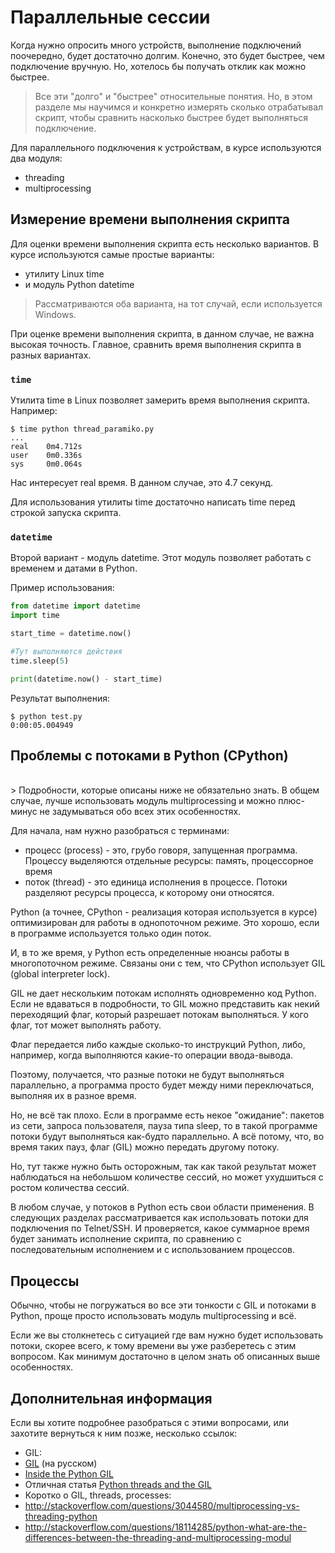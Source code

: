 # Параллельные сессии

Когда нужно опросить много устройств, выполнение подключений поочередно, будет достаточно долгим.
Конечно, это будет быстрее, чем подключение вручную.
Но, хотелось бы получать отклик как можно быстрее.

> Все эти "долго" и "быстрее" относительные понятия. Но, в этом разделе мы научимся и конкретно измерять сколько отрабатывал скрипт, чтобы сравнить насколько быстрее будет выполняться подключение.

Для параллельного подключения к устройствам, в курсе используются два модуля:
* threading
* multiprocessing

## Измерение времени выполнения скрипта

Для оценки времени выполнения скрипта есть несколько вариантов.
В курсе используются самые простые варианты:
* утилиту Linux time
* и модуль Python datetime

> Рассматриваются оба варианта, на тот случай, если используется Windows.

При оценке времени выполнения скрипта, в данном случае, не важна высокая точность. 
Главное, сравнить время выполнения скрипта в разных вариантах.

### ```time```

Утилита time в Linux позволяет замерить время выполнения скрипта. Например:
```
$ time python thread_paramiko.py
...
real    0m4.712s
user    0m0.336s
sys     0m0.064s
```

Нас интересует real время. В данном случае, это 4.7 секунд.

Для использования утилиты time достаточно написать time перед строкой запуска скрипта.

### ```datetime```

Второй вариант - модуль datetime.
Этот модуль позволяет работать с временем и датами в Python.

Пример использования:
```python
from datetime import datetime
import time

start_time = datetime.now()

#Тут выполняются действия
time.sleep(5)

print(datetime.now() - start_time)
```

Результат выполнения:
```
$ python test.py
0:00:05.004949
```


## Проблемы с потоками в Python (CPython)

<br>
> Подробности, которые описаны ниже не обязательно знать. В общем случае, лучше использовать модуль multiprocessing и можно плюс-минус не задумываться обо всех этих особенностях. 


Для начала, нам нужно разобраться с терминами:
* процесс (process) - это, грубо говоря, запущенная программа. Процессу выделяются отдельные ресурсы: память, процессорное время
* поток (thread) - это единица исполнения в процессе. Потоки разделяют ресурсы процесса, к которому они относятся.

Python (а точнее, CPython - реализация которая используется в курсе) оптимизирован для работы в однопоточном режиме. Это хорошо, если в программе используется только один поток.

И, в то же время, у Python есть определенные нюансы работы в многопоточном режиме. Связаны они с тем, что CPython использует GIL (global interpreter lock).

GIL не дает нескольким потокам исполнять одновременно код Python.
Если не вдаваться в подробности, то GIL можно представить как некий переходящий флаг, который разрешает потокам выполняться.
У кого флаг, тот может выполнять работу.

Флаг передается либо каждые сколько-то инструкций Python, либо, например, когда выполняются какие-то операции ввода-вывода.

Поэтому, получается, что разные потоки не будут выполняться параллельно, а программа просто будет между ними переключаться, выполняя их в разное время.

Но, не всё так плохо. Если в программе есть некое "ожидание": пакетов из сети, запроса пользователя, пауза типа sleep, то в такой программе потоки будут выполняться как-будто параллельно.
А всё потому, что, во время таких пауз, флаг (GIL) можно передать другому потоку.

Но, тут также нужно быть осторожным, так как такой результат может наблюдаться на небольшом количестве сессий, но может ухудшиться с ростом количества сессий.

В любом случае, у потоков в Python есть свои области применения. В следующих разделах рассматривается как использовать потоки для подключения по Telnet/SSH. И проверяется, какое суммарное время будет занимать исполнение скрипта, по сравнению с последовательным исполнением и с использованием процессов.

## Процессы

Обычно, чтобы не погружаться во все эти тонкости с GIL и потоками в Python, проще просто использовать модуль multiprocessing и всё.

Если же вы столкнетесь с ситуацией где вам нужно будет использовать потоки, скорее всего, к тому времени вы уже разберетесь с этим вопросом. Как минимум достаточно в целом знать об описанных выше особенностях.

## Дополнительная информация

Если вы хотите подробнее разобраться с этими вопросами, или захотите вернуться к ним позже, несколько ссылок:
* GIL:
 * [GIL](http://asvetlov.blogspot.com/2011/07/gil.html) (на русском)
 * [Inside the Python GIL](http://www.dabeaz.com/python/GIL.pdf)
* Отличная статья [Python threads and the GIL](http://jessenoller.com/blog/2009/02/01/python-threads-and-the-global-interpreter-lock)
* Коротко о GIL, threads, processes:
 * http://stackoverflow.com/questions/3044580/multiprocessing-vs-threading-python
 * http://stackoverflow.com/questions/18114285/python-what-are-the-differences-between-the-threading-and-multiprocessing-modul

